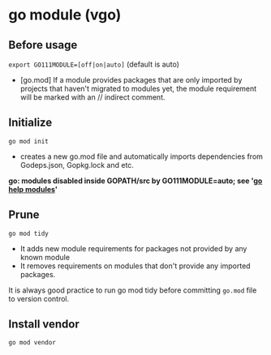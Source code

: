 # go module (vgo)

## Before usage
`export GO111MODULE=[off|on|auto]` (default is auto)

- [go.mod] If a module provides packages that are only imported by projects that haven't migrated to modules yet, the module requirement will be marked with an // indirect comment.

## Initialize
`go mod init`  

- creates a new go.mod file and automatically imports dependencies from Godeps.json, Gopkg.lock and etc.

**go: modules disabled inside GOPATH/src by GO111MODULE=auto; see '[go help modules](./vgo_man.md)'**

## Prune
`go mod tidy`
- It adds new module requirements for packages not provided by any known module
- It removes requirements on modules that don't provide any imported packages. 

It is always good practice to run go mod tidy before committing `go.mod` file to version control.

## Install vendor
`go mod vendor`
